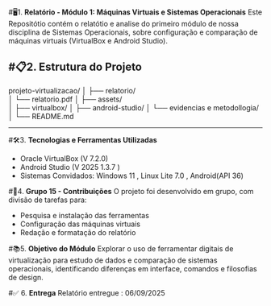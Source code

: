 #🖥️1. **Relatório - Módulo 1: Máquinas Virtuais e Sistemas Operacionais**
Este Repositótio contém o relatótio e analise do primeiro módulo de nossa disciplina de Sistemas Operacionais, 
sobre configuração e comparação de máquinas virtuais (VirtualBox e Android Studio).

#📋2. **Estrutura do Projeto**
---
projeto-virtualizacao/
│
├── relatorio/               
│   └── relatorio.pdf
│
├── assets/                  
│   ├── virtualbox/
│   ├── android-studio/
│   └── evidencias e metodollogia/
│
└── README.md               

---
#🛠️3. **Tecnologias e Ferramentas Utilizadas**
- Oracle VirtualBox (V 7.2.0)
- Android Studio (V 2025 1.3.7 )
- Sistemas Convidados: Windows 11 , Linux Lite 7.0 , Android(API 36)

#👥4. **Grupo 15 - Contribuições**
O projeto foi desenvolvido em grupo, com divisão de tarefas para:
- Pesquisa e instalação das ferramentas
- Configuração das máquinas virtuais
- Redação e formatação do relatório

#📚5. **Objetivo do Módulo**
Explorar o uso de ferramentar digitais de virtualização para estudo de dados e comparação de sistemas operacionais,
identificando diferenças em interface, comandos e filosofias de design.

#✅ 6. **Entrega**
Relatório entregue : 06/09/2025








